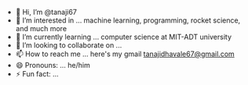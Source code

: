 - 👋 Hi, I’m @tanaji67
- 👀 I’m interested in ... machine learning, programming, rocket science, and much more
- 🌱 I’m currently learning ... computer science at MIT-ADT university
- 💞️ I’m looking to collaborate on ...
- 📫 How to reach me ... here's my gmail tanajidhavale67@gmail.com
- 😄 Pronouns: ... he/him
- ⚡ Fun fact: ... 

<!---
tanaji67/tanaji67 is a ✨ special ✨ repository because its `README.md` (this file) appears on your GitHub profile.
You can click the Preview link to take a look at your changes.
--->

